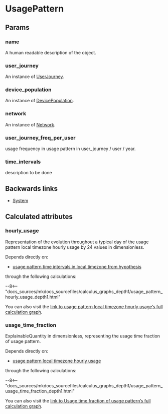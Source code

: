 # UsagePattern

## Params

### name
A human readable description of the object.

### user_journey
An instance of [UserJourney](UserJourney.md).

### device_population
An instance of [DevicePopulation](DevicePopulation.md).

### network
An instance of [Network](Network.md).

### user_journey_freq_per_user
usage frequency in usage pattern in user_journey / user / year.

### time_intervals
description to be done


## Backwards links

- [System](System.md)


## Calculated attributes

### hourly_usage  
Representation of the evolution throughout a typical day of the usage pattern local timezone hourly usage by 24 values in dimensionless.  
  
Depends directly on:  
  
- [usage pattern time intervals in local timezone from hypothesis](UsagePattern.md#time_intervals)  

through the following calculations:  

--8<-- "docs_sources/mkdocs_sourcefiles/calculus_graphs_depth1/usage_pattern_hourly_usage_depth1.html"
  
You can also visit the <a href='../calculus_graphs/usage_pattern_hourly_usage.html' target='_blank'>link to usage pattern local timezone hourly usage’s full calculation graph</a>.

### usage_time_fraction  
ExplainableQuantity in dimensionless, representing the usage time fraction of usage pattern.  
  
Depends directly on:  
  
- [usage pattern local timezone hourly usage](UsagePattern.md#hourly_usage)  

through the following calculations:  

--8<-- "docs_sources/mkdocs_sourcefiles/calculus_graphs_depth1/usage_pattern_usage_time_fraction_depth1.html"
  
You can also visit the <a href='../calculus_graphs/usage_pattern_usage_time_fraction.html' target='_blank'>link to Usage time fraction of usage pattern’s full calculation graph</a>.
